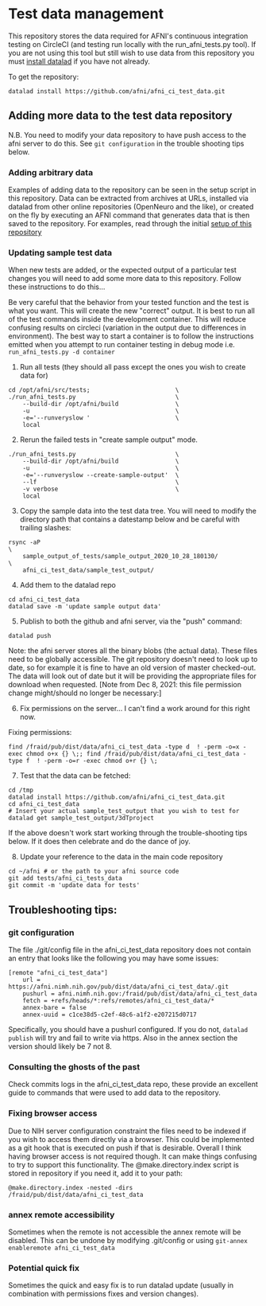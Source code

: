 # Test data management

This repository stores the data required for AFNI's continuous integration testing on CircleCI (and testing run locally with the run_afni_tests.py tool). If you are not using this tool but still wish to use data from this repository you must [install datalad](https://www.datalad.org/get_datalad.htmlhttps://www.datalad.org/get_datalad.html) if you have not already.

To get the repository:

```
datalad install https://github.com/afni/afni_ci_test_data.git
```


## Adding more data to the test data repository

N.B. You need to modify your data repository to have push access to the afni server to do this. See `git configuration` in the trouble shooting tips below.

### Adding arbitrary data

Examples of adding data to the repository can be seen in the setup script in this repository. Data can be extracted from archives at URLs, installed via datalad from other online repositories (OpenNeuro and the like), or created on the fly by executing an AFNI command that generates data that is then saved to the repository. For examples, read through the initial [setup of this repository](./script_for_repo_setup.sh)


### Updating sample test data

When new tests are added, or the expected output of a particular test changes you will need to add some more data to this repository. Follow these instructions to do this...


Be very careful that the behavior from your tested function and the test is what you want. This will create the new "correct" output. It is best to run all of the test commands inside the development container. This will reduce confusing results on circleci (variation in the output due to differences in environment). The best way to start a container is to follow the instructions emitted when you attempt to run container testing in debug mode i.e. `run_afni_tests.py -d container`


1. Run all tests (they should all pass except the ones you wish to create data for)


```
cd /opt/afni/src/tests;                        \
./run_afni_tests.py                            \
    --build-dir /opt/afni/build                \
    -u                                         \
    -e='--runveryslow '                        \
    local
```

2. Rerun the failed tests in "create sample output" mode.


```
./run_afni_tests.py                            \
    --build-dir /opt/afni/build                \
    -u                                         \
    -e='--runveryslow --create-sample-output'  \
    --lf                                       \
    -v verbose                                 \
    local
```

3. Copy the sample data into the test data tree. You will need to modify the directory path that contains a datestamp below and be careful with trailing slashes:


```
rsync -aP                                                               \
    sample_output_of_tests/sample_output_2020_10_28_180130/             \
    afni_ci_test_data/sample_test_output/
```

4. Add them to the datalad repo


```
cd afni_ci_test_data
datalad save -m 'update sample output data'
```

5. Publish to both the github and afni server, via the "push" command:


```
datalad push
```

Note: the afni server stores all the binary blobs (the actual data). These files need to be globally accessible. The git repository doesn't need to look up to date, so for example it is fine to have an old version of master checked-out. The data will look out of date but it will be providing the appropriate files for download when requested.  [Note from Dec 8, 2021: this file permission change might/should no longer be necessary:]

6. Fix permissions on the server... I can't find a work around for this right now.

Fixing permissions:


```
find /fraid/pub/dist/data/afni_ci_test_data -type d  ! -perm -o=x -exec chmod o+x {} \;; find /fraid/pub/dist/data/afni_ci_test_data -type f  ! -perm -o=r -exec chmod o+r {} \;
```

7. Test that the data can be fetched:


```
cd /tmp
datalad install https://github.com/afni/afni_ci_test_data.git
cd afni_ci_test_data
# Insert your actual sample_test_output that you wish to test for
datalad get sample_test_output/3dTproject
```

If the above doesn't work start working through the trouble-shooting tips below. If it does then celebrate and do the dance of joy.


8. Update your reference to the data in the main code repository


```
cd ~/afni # or the path to your afni source code
git add tests/afni_ci_tests_data
git commit -m 'update data for tests'
```

## Troubleshooting tips:


### git configuration

The file ./git/config file in the afni_ci_test_data repository does not contain an entry that looks like the following you may have some issues:

```
[remote "afni_ci_test_data"]
    url = https://afni.nimh.nih.gov/pub/dist/data/afni_ci_test_data/.git
    pushurl = afni.nimh.nih.gov:/fraid/pub/dist/data/afni_ci_test_data
    fetch = +refs/heads/*:refs/remotes/afni_ci_test_data/*
    annex-bare = false
    annex-uuid = c1ce38d5-c2ef-48c6-a1f2-e207215d0717
```

Specifically, you should have a pushurl configured. If you do not, `datalad publish` will try and fail to write via https. Also in the annex section the version should likely be 7 not 8.

### Consulting the ghosts of the past

Check commits logs in the afni_ci_test_data repo, these provide an excellent guide to commands that were used to add data to the repository.

### Fixing browser access

Due to NIH server configuration constraint the files need to be indexed if you wish to access them directly via a browser. This could be implemented as a git hook that is executed on push if that is desirable. Overall I think having browser access is not required though. It can make things confusing to try to support this functionality. The @make.directory.index script is stored in repository if you need it, add it to your path:


```
@make.directory.index -nested -dirs /fraid/pub/dist/data/afni_ci_test_data
```


### annex remote accessibility

Sometimes when the remote is not accessible the annex remote will be disabled. This can be undone by modifying .git/config or using `git-annex enableremote afni_ci_test_data`


### Potential quick fix

Sometimes the quick and easy fix is to run datalad update (usually in combination with permissions fixes and version changes).

